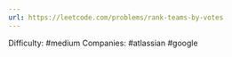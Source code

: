 ```yaml
---
url: https://leetcode.com/problems/rank-teams-by-votes
---
```


Difficulty: #medium
Companies: #atlassian #google